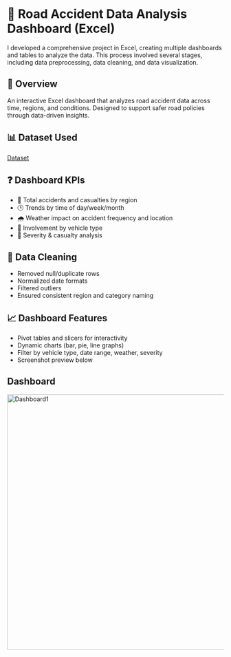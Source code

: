 # 🚧 Road Accident Data Analysis Dashboard (Excel)
I developed a comprehensive project in Excel, creating multiple dashboards and tables to analyze the data. This process involved several stages, including data preprocessing, data cleaning, and data visualization.
## 📌 Overview
An interactive Excel dashboard that analyzes road accident data across time, regions, and conditions. Designed to support safer road policies through data-driven insights.
## 📊 Dataset Used
 <a href="https://github.com/digafem/Data-Analysis-Dashboard/blob/main/Data%20Analysis%20Road%20Accident.xlsx)">Dataset</a>

## ❓ Dashboard KPIs
- 🔢 Total accidents and casualties by region
- 🕒 Trends by time of day/week/month
- 🌧️ Weather impact on accident frequency and location 
- 🚗 Involvement by vehicle type
- 👥 Severity & casualty analysis
## 🧼 Data Cleaning
- Removed null/duplicate rows
- Normalized date formats
- Filtered outliers
- Ensured consistent region and category naming

## 📈 Dashboard Features
- Pivot tables and slicers for interactivity
- Dynamic charts (bar, pie, line graphs)
- Filter by vehicle type, date range, weather, severity
- Screenshot preview below
  
## Dashboard
<img width="1232" height="594" alt="Dashboard1" src="https://github.com/user-attachments/assets/86bbc7a3-f625-4870-8638-92c9daf9a9e8" />

